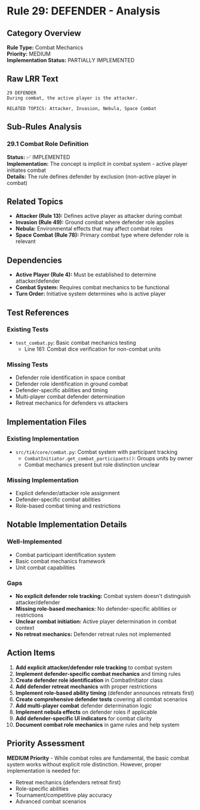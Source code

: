 # Rule 29: DEFENDER - Analysis

## Category Overview
**Rule Type:** Combat Mechanics  
**Priority:** MEDIUM  
**Implementation Status:** PARTIALLY IMPLEMENTED  

## Raw LRR Text
```
29 DEFENDER
During combat, the active player is the attacker.

RELATED TOPICS: Attacker, Invasion, Nebula, Space Combat
```

## Sub-Rules Analysis

### 29.1 Combat Role Definition
**Status:** ✅ IMPLEMENTED  
**Implementation:** The concept is implicit in combat system - active player initiates combat  
**Details:** The rule defines defender by exclusion (non-active player in combat)

## Related Topics
- **Attacker (Rule 13):** Defines active player as attacker during combat
- **Invasion (Rule 49):** Ground combat where defender role applies
- **Nebula:** Environmental effects that may affect combat roles
- **Space Combat (Rule 78):** Primary combat type where defender role is relevant

## Dependencies
- **Active Player (Rule 4):** Must be established to determine attacker/defender
- **Combat System:** Requires combat mechanics to be functional
- **Turn Order:** Initiative system determines who is active player

## Test References

### Existing Tests
- `test_combat.py`: Basic combat mechanics testing
  - Line 161: Combat dice verification for non-combat units

### Missing Tests
- Defender role identification in space combat
- Defender role identification in ground combat  
- Defender-specific abilities and timing
- Multi-player combat defender determination
- Retreat mechanics for defenders vs attackers

## Implementation Files

### Existing Implementation
- `src/ti4/core/combat.py`: Combat system with participant tracking
  - `CombatInitiator.get_combat_participants()`: Groups units by owner
  - Combat mechanics present but role distinction unclear

### Missing Implementation
- Explicit defender/attacker role assignment
- Defender-specific combat abilities
- Role-based combat timing and restrictions

## Notable Implementation Details

### Well-Implemented
- Combat participant identification system
- Basic combat mechanics framework
- Unit combat capabilities

### Gaps
- **No explicit defender role tracking:** Combat system doesn't distinguish attacker/defender
- **Missing role-based mechanics:** No defender-specific abilities or restrictions
- **Unclear combat initiation:** Active player determination in combat context
- **No retreat mechanics:** Defender retreat rules not implemented

## Action Items

1. **Add explicit attacker/defender role tracking** to combat system
2. **Implement defender-specific combat mechanics** and timing rules
3. **Create defender role identification** in CombatInitiator class
4. **Add defender retreat mechanics** with proper restrictions
5. **Implement role-based ability timing** (defender announces retreats first)
6. **Create comprehensive defender tests** covering all combat scenarios
7. **Add multi-player combat** defender determination logic
8. **Implement nebula effects** on defender roles if applicable
9. **Add defender-specific UI indicators** for combat clarity
10. **Document combat role mechanics** in game rules and help system

## Priority Assessment
**MEDIUM Priority** - While combat roles are fundamental, the basic combat system works without explicit role distinction. However, proper implementation is needed for:
- Retreat mechanics (defenders retreat first)
- Role-specific abilities
- Tournament/competitive play accuracy
- Advanced combat scenarios